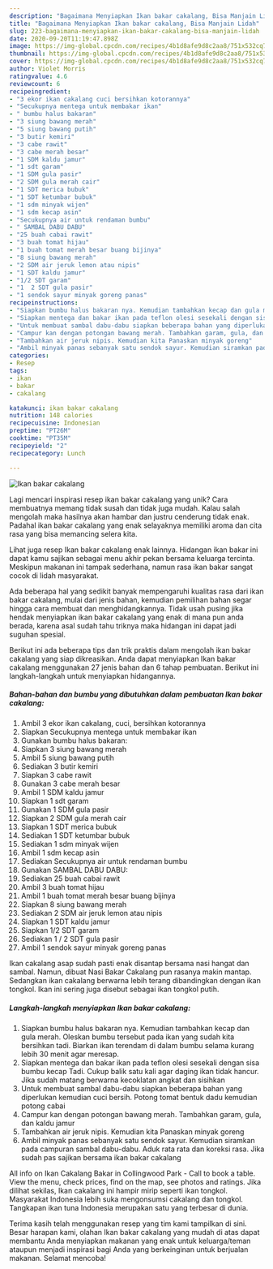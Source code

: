 ```yaml
---
description: "Bagaimana Menyiapkan Ikan bakar cakalang, Bisa Manjain Lidah"
title: "Bagaimana Menyiapkan Ikan bakar cakalang, Bisa Manjain Lidah"
slug: 223-bagaimana-menyiapkan-ikan-bakar-cakalang-bisa-manjain-lidah
date: 2020-09-20T11:19:47.898Z
image: https://img-global.cpcdn.com/recipes/4b1d8afe9d8c2aa8/751x532cq70/ikan-bakar-cakalang-foto-resep-utama.jpg
thumbnail: https://img-global.cpcdn.com/recipes/4b1d8afe9d8c2aa8/751x532cq70/ikan-bakar-cakalang-foto-resep-utama.jpg
cover: https://img-global.cpcdn.com/recipes/4b1d8afe9d8c2aa8/751x532cq70/ikan-bakar-cakalang-foto-resep-utama.jpg
author: Violet Morris
ratingvalue: 4.6
reviewcount: 6
recipeingredient:
- "3 ekor ikan cakalang cuci bersihkan kotorannya"
- "Secukupnya mentega untuk membakar ikan"
- " bumbu halus bakaran"
- "3 siung bawang merah"
- "5 siung bawang putih"
- "3 butir kemiri"
- "3 cabe rawit"
- "3 cabe merah besar"
- "1 SDM kaldu jamur"
- "1 sdt garam"
- "1 SDM gula pasir"
- "2 SDM gula merah cair"
- "1 SDT merica bubuk"
- "1 SDT ketumbar bubuk"
- "1 sdm minyak wijen"
- "1 sdm kecap asin"
- "Secukupnya air untuk rendaman bumbu"
- " SAMBAL DABU DABU"
- "25 buah cabai rawit"
- "3 buah tomat hijau"
- "1 buah tomat merah besar buang bijinya"
- "8 siung bawang merah"
- "2 SDM air jeruk lemon atau nipis"
- "1 SDT kaldu jamur"
- "1/2 SDT garam"
- "1  2 SDT gula pasir"
- "1 sendok sayur minyak goreng panas"
recipeinstructions:
- "Siapkan bumbu halus bakaran nya. Kemudian tambahkan kecap dan gula merah. Oleskan bumbu tersebut pada ikan yang sudah kita bersihkan tadi. Biarkan ikan terendam di dalam bumbu selama kurang lebih 30 menit agar meresap."
- "Siapkan mentega dan bakar ikan pada teflon olesi sesekali dengan sisa bumbu kecap Tadi. Cukup balik satu kali agar daging ikan tidak hancur. Jika sudah matang berwarna kecoklatan angkat dan sisihkan"
- "Untuk membuat sambal dabu-dabu siapkan beberapa bahan yang diperlukan kemudian cuci bersih. Potong tomat bentuk dadu kemudian potong cabai"
- "Campur kan dengan potongan bawang merah. Tambahkan garam, gula, dan kaldu jamur"
- "Tambahkan air jeruk nipis. Kemudian kita Panaskan minyak goreng"
- "Ambil minyak panas sebanyak satu sendok sayur. Kemudian siramkan pada campuran sambal dabu-dabu. Aduk rata rata dan koreksi rasa. Jika sudah pas sajikan bersama ikan bakar cakalang"
categories:
- Resep
tags:
- ikan
- bakar
- cakalang

katakunci: ikan bakar cakalang 
nutrition: 148 calories
recipecuisine: Indonesian
preptime: "PT26M"
cooktime: "PT35M"
recipeyield: "2"
recipecategory: Lunch

---
```



![Ikan bakar cakalang](https://img-global.cpcdn.com/recipes/4b1d8afe9d8c2aa8/751x532cq70/ikan-bakar-cakalang-foto-resep-utama.jpg)

Lagi mencari inspirasi resep ikan bakar cakalang yang unik? Cara membuatnya memang tidak susah dan tidak juga mudah. Kalau salah mengolah maka hasilnya akan hambar dan justru cenderung tidak enak. Padahal ikan bakar cakalang yang enak selayaknya memiliki aroma dan cita rasa yang bisa memancing selera kita.

Lihat juga resep Ikan bakar cakalang enak lainnya. Hidangan ikan bakar ini dapat kamu sajikan sebagai menu akhir pekan bersama keluarga tercinta. Meskipun makanan ini tampak sederhana, namun rasa ikan bakar sangat cocok di lidah masyarakat.

Ada beberapa hal yang sedikit banyak mempengaruhi kualitas rasa dari ikan bakar cakalang, mulai dari jenis bahan, kemudian pemilihan bahan segar hingga cara membuat dan menghidangkannya. Tidak usah pusing jika hendak menyiapkan ikan bakar cakalang yang enak di mana pun anda berada, karena asal sudah tahu triknya maka hidangan ini dapat jadi suguhan spesial.


Berikut ini ada beberapa tips dan trik praktis dalam mengolah ikan bakar cakalang yang siap dikreasikan. Anda dapat menyiapkan Ikan bakar cakalang menggunakan 27 jenis bahan dan 6 tahap pembuatan. Berikut ini langkah-langkah untuk menyiapkan hidangannya.

<!--inarticleads1-->

##### Bahan-bahan dan bumbu yang dibutuhkan dalam pembuatan Ikan bakar cakalang:

1. Ambil 3 ekor ikan cakalang, cuci, bersihkan kotorannya
1. Siapkan Secukupnya mentega untuk membakar ikan
1. Gunakan  bumbu halus bakaran:
1. Siapkan 3 siung bawang merah
1. Ambil 5 siung bawang putih
1. Sediakan 3 butir kemiri
1. Siapkan 3 cabe rawit
1. Gunakan 3 cabe merah besar
1. Ambil 1 SDM kaldu jamur
1. Siapkan 1 sdt garam
1. Gunakan 1 SDM gula pasir
1. Siapkan 2 SDM gula merah cair
1. Siapkan 1 SDT merica bubuk
1. Sediakan 1 SDT ketumbar bubuk
1. Sediakan 1 sdm minyak wijen
1. Ambil 1 sdm kecap asin
1. Sediakan Secukupnya air untuk rendaman bumbu
1. Gunakan  SAMBAL DABU DABU:
1. Sediakan 25 buah cabai rawit
1. Ambil 3 buah tomat hijau
1. Ambil 1 buah tomat merah besar buang bijinya
1. Siapkan 8 siung bawang merah
1. Sediakan 2 SDM air jeruk lemon atau nipis
1. Siapkan 1 SDT kaldu jamur
1. Siapkan 1/2 SDT garam
1. Sediakan 1 / 2 SDT gula pasir
1. Ambil 1 sendok sayur minyak goreng panas


Ikan cakalang asap sudah pasti enak disantap bersama nasi hangat dan sambal. Namun, dibuat Nasi Bakar Cakalang pun rasanya makin mantap. Sedangkan ikan cakalang berwarna lebih terang dibandingkan dengan ikan tongkol. Ikan ini sering juga disebut sebagai ikan tongkol putih. 

<!--inarticleads2-->

##### Langkah-langkah menyiapkan Ikan bakar cakalang:

1. Siapkan bumbu halus bakaran nya. Kemudian tambahkan kecap dan gula merah. Oleskan bumbu tersebut pada ikan yang sudah kita bersihkan tadi. Biarkan ikan terendam di dalam bumbu selama kurang lebih 30 menit agar meresap.
1. Siapkan mentega dan bakar ikan pada teflon olesi sesekali dengan sisa bumbu kecap Tadi. Cukup balik satu kali agar daging ikan tidak hancur. Jika sudah matang berwarna kecoklatan angkat dan sisihkan
1. Untuk membuat sambal dabu-dabu siapkan beberapa bahan yang diperlukan kemudian cuci bersih. Potong tomat bentuk dadu kemudian potong cabai
1. Campur kan dengan potongan bawang merah. Tambahkan garam, gula, dan kaldu jamur
1. Tambahkan air jeruk nipis. Kemudian kita Panaskan minyak goreng
1. Ambil minyak panas sebanyak satu sendok sayur. Kemudian siramkan pada campuran sambal dabu-dabu. Aduk rata rata dan koreksi rasa. Jika sudah pas sajikan bersama ikan bakar cakalang


All info on Ikan Cakalang Bakar in Collingwood Park - Call to book a table. View the menu, check prices, find on the map, see photos and ratings. Jika dilihat sekilas, Ikan cakalang ini hampir mirip seperti ikan tongkol. Masyarakat Indonesia lebih suka mengonsumsi cakalang dan tongkol. Tangkapan ikan tuna Indonesia merupakan satu yang terbesar di dunia. 

Terima kasih telah menggunakan resep yang tim kami tampilkan di sini. Besar harapan kami, olahan Ikan bakar cakalang yang mudah di atas dapat membantu Anda menyiapkan makanan yang enak untuk keluarga/teman ataupun menjadi inspirasi bagi Anda yang berkeinginan untuk berjualan makanan. Selamat mencoba!
